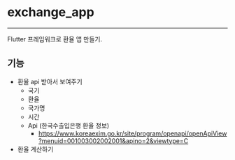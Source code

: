 # exchange_app

---

Flutter 프레임워크로 환율 앱 만들기.

## 기능

- 환율 api 받아서 보여주기
  - 국기
  - 환율
  - 국가명
  - 시간
  - Api (한국수출입은행 환율 정보)
    - https://www.koreaexim.go.kr/site/program/openapi/openApiView?menuid=001003002002001&apino=2&viewtype=C
- 환율 계산하기